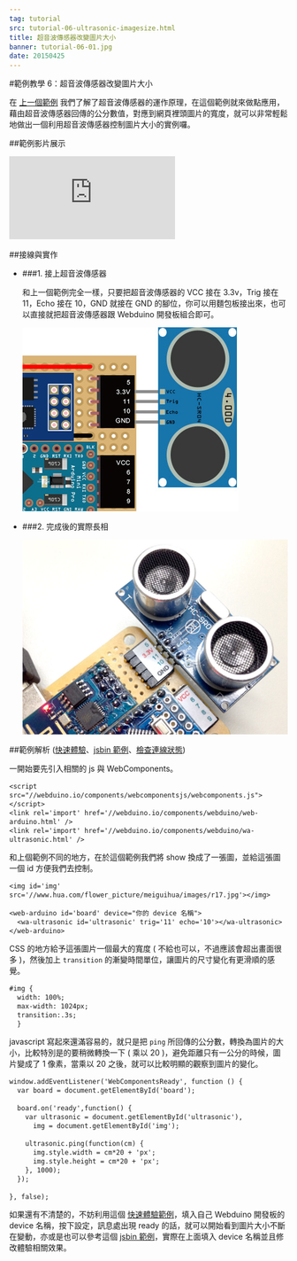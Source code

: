 ```yaml
---
tag: tutorial
src: tutorial-06-ultrasonic-imagesize.html
title: 超音波傳感器改變圖片大小
banner: tutorial-06-01.jpg
date: 20150425
---
```


<!-- @@master  = ../../_layout.html-->

<!-- @@block  =  meta-->

<title>範例教學 6：超音波傳感器改變圖片大小 :::: Webduino = Web + Arduino</title>

<meta property="og:description" content="我們了解了超音波傳感器的運作原理，在這個範例就來做點應用，藉由超音波傳感器回傳的公分數值，對應到網頁裡頭圖片的寬度，就可以非常輕鬆地做出一個利用超音波傳感器控制圖片大小的實例囉。">

<!-- @@close-->



<!-- @@block  =  tutorials-->
#範例教學 6：超音波傳感器改變圖片大小

在 [上一個範例](tutorial-05-ultrasonic.html) 我們了解了超音波傳感器的運作原理，在這個範例就來做點應用，藉由超音波傳感器回傳的公分數值，對應到網頁裡頭圖片的寬度，就可以非常輕鬆地做出一個利用超音波傳感器控制圖片大小的實例囉。

##範例影片展示

<iframe class="youtube" src="https://www.youtube.com/embed/7ED9YSy7EjA" frameborder="0" allowfullscreen></iframe>

##接線與實作

- ###1. 接上超音波傳感器

	和上一個範例完全一樣，只要把超音波傳感器的 VCC 接在 3.3v，Trig 接在 11，Echo 接在 10，GND 就接在 GND 的腳位，你可以用麵包板接出來，也可以直接就把超音波傳感器跟 Webduino 開發板組合即可。

	![](../img/tutorials/tutorial-05-02.jpg)

- ###2. 完成後的實際長相

	![](../img/tutorials/tutorial-05-03.jpg)


##範例解析 ([快速體驗](http://webduinoio.github.io/samples/content/ultrasonic-picture/index.html)、[jsbin 範例](http://jsbin.com/nafeyo/5/edit?html,css,js,output)、[檢查連線狀態](http://webduino.io/device.html))

一開始要先引入相關的 js 與 WebComponents。

	<script src="//webduino.io/components/webcomponentsjs/webcomponents.js"></script>
	<link rel='import' href='//webduino.io/components/webduino/web-arduino.html' />
	<link rel='import' href='//webduino.io/components/webduino/wa-ultrasonic.html' />

和上個範例不同的地方，在於這個範例我們將 show 換成了一張圖，並給這張圖一個 id 方便我們去控制。

	<img id='img' src='//www.hua.com/flower_picture/meiguihua/images/r17.jpg'></img>

	<web-arduino id='board' device="你的 device 名稱">
	  <wa-ultrasonic id='ultrasonic' trig='11' echo='10'></wa-ultrasonic>
	</web-arduino>

CSS 的地方給予這張圖片一個最大的寬度 ( 不給也可以，不過應該會超出畫面很多 )，然後加上 `transition` 的漸變時間單位，讓圖片的尺寸變化有更滑順的感覺。

	#img {
	  width: 100%;
	  max-width: 1024px;
	  transition:.3s;
	  }

javascript 寫起來還滿容易的，就只是把 `ping` 所回傳的公分數，轉換為圖片的大小，比較特別是的要稍微轉換一下 ( 乘以 20 )，避免距離只有一公分的時候，圖片變成了 1 像素，當乘以 20 之後，就可以比較明顯的觀察到圖片的變化。

	window.addEventListener('WebComponentsReady', function () {
	  var board = document.getElementById('board');

	  board.on('ready',function() {
	    var ultrasonic = document.getElementById('ultrasonic'),
	      img = document.getElementById('img');

	    ultrasonic.ping(function(cm) {
	      img.style.width = cm*20 + 'px';
	      img.style.height = cm*20 + 'px';
	    }, 1000);
	  });

	}, false);

如果還有不清楚的，不妨利用這個 [快速體驗範例](http://webduinoio.github.io/samples/content/ultrasonic-picture/index.html)，填入自己 Webduino 開發板的 device 名稱，按下設定，訊息處出現 ready 的話，就可以開始看到圖片大小不斷在變動，亦或是也可以參考這個 [jsbin 範例](http://jsbin.com/nafeyo/5/edit?html,css,js,output)，實際在上面填入 device 名稱並且修改體驗相關效果。







<!-- @@close-->